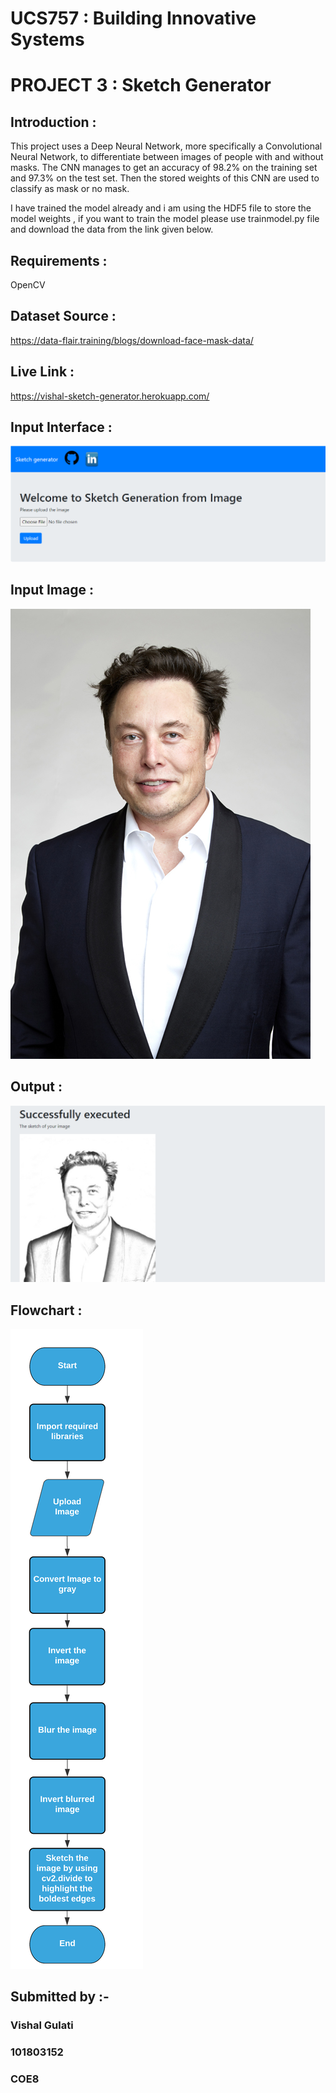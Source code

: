 # UCS757 : Building Innovative Systems
# PROJECT 3 : Sketch Generator
## Introduction :
This project uses a Deep Neural Network, more specifically a Convolutional Neural Network, to differentiate between images of people with and without masks. The CNN manages to get an accuracy of 98.2% on the training set and 97.3% on the test set. Then the stored weights of this CNN are used to classify as mask or no mask.

I have trained the model already and i am using the HDF5 file to store the model weights , if you want to train the model please use trainmodel.py file and download the data from the link given below.

## Requirements : 
OpenCV
## Dataset Source :
https://data-flair.training/blogs/download-face-mask-data/

## Live Link :
https://vishal-sketch-generator.herokuapp.com/

## Input Interface :
![Screenshot](interface.PNG)

## Input Image :
![Screenshot](input.jpg)

## Output :
![Screenshot](output.PNG)

## Flowchart : 
![Screenshot](flowchart.png)

## Submitted by :- 
### Vishal Gulati
### 101803152
### COE8
